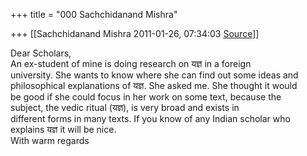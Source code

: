 +++
title = "000 Sachchidanand Mishra"

+++
[[Sachchidanand Mishra	2011-01-26, 07:34:03 [Source](https://groups.google.com/g/bvparishat/c/WuiwVqV3Si8)]]



Dear Scholars,  
An ex-student of mine is doing research on यज्ञ in a foreign  
university. She wants to know where she can find out some ideas and  
philosophical explanations of यज्ञ. She asked me. She thought it would  
be good if she could focus in her work on some text, because the  
subject, the vedic ritual (यज्ञ), is very broad and exists in  
different forms in many texts. If you know of any Indian scholar who  
explains यज्ञ it will be nice.  
With warm regards  

